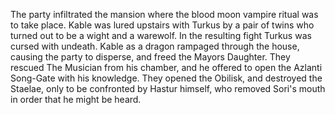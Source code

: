 
The party infiltrated the mansion where the blood moon vampire ritual was to take place. Kable was lured upstairs with Turkus by a pair of twins who turned out to be a wight and a warewolf. In the resulting fight Turkus was cursed with undeath. Kable as a dragon rampaged through the house, causing the party to disperse, and freed the Mayors Daughter. They rescued The Musician from his chamber, and he offered to open the Azlanti Song-Gate with his knowledge. They opened the Obilisk, and destroyed the Staelae, only to be confronted by Hastur himself, who removed Sori's mouth in order that he might be heard. 